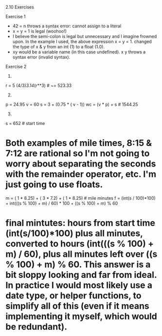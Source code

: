 2.10 Exercises

Exercise 1

- 42 = n throws a syntax error: cannot assign to a literal
- x = y = 1 is legal (woohoo!)
- I believe the semi-colon is legal but unnecessary and I imagine frowned upon. In the example I used, the above expression x = y = 1. changed the type of x & y from an int (1) to a float (1.0).
- xy would be a variable name (in this case undefined). x y throws a syntax error (invalid syntax).

Exercise 2

1. 
r = 5
(4/3)*3.14*(r**3) # ~= 523.33

2. 
p = 24.95
v = 60
s = 3 + (0.75 * ( v - 1))
wc = (v * p) + s # 1544.25

3. 
s = 652 # start time
# Both examples of mile times, 8:15 & 7:12 are rational so I'm not going to worry about separating the seconds with the remainder operator, etc. I'm just going to use floats.
m = ( 1 * 8.25) + ( 3 * 7.2) + ( 1 * 8.25) # mile minutes
f = (int(s / 100)*100) + int(((s % 100) + m) / 60) * 100 + ((s % 100) + m) % 60 
# final mintutes: hours from start time (int(s/100)*100) plus all minutes, converted to hours (int(((s % 100) + m) / 60), plus all minutes left over ((s % 100) + m) % 60. This answer is a bit sloppy looking and far from ideal. In practice I would most likely use a date type, or helper functions, to simplify all of this (even if it means implementing it myself, which would be redundant).  



